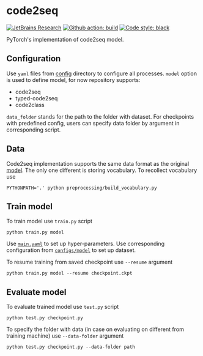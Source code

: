 # code2seq

[![JetBrains Research](https://jb.gg/badges/research.svg)](https://confluence.jetbrains.com/display/ALL/JetBrains+on+GitHub)
[![Github action: build](https://github.com/SpirinEgor/code2seq/workflows/Build/badge.svg)](https://github.com/SpirinEgor/code2seq/actions?query=workflow%3ABuild)
[![Code style: black](https://img.shields.io/badge/code%20style-black-000000.svg)](https://github.com/psf/black)


PyTorch's implementation of code2seq model.

## Configuration

Use `yaml` files from [config](./configs) directory to configure all processes.
`model` option is used to define model, for now repository supports:
- code2seq
- typed-code2seq
- code2class

`data_folder` stands for the path to the folder with dataset.
For checkpoints with predefined config, users can specify data folder by argument in corresponding script.

## Data

Code2seq implementation supports the same data format as the original [model](https://github.com/tech-srl/code2seq).
The only one different is storing vocabulary. To recollect vocabulary use
```shell
PYTHONPATH='.' python preprocessing/build_vocabulary.py
```

## Train model

To train model use `train.py` script
```shell
python train.py model
```
Use [`main.yaml`](configs/main.yaml) to set up hyper-parameters.
Use corresponding configuration from [`configs/model`](configs/model) to set up dataset.

To resume training from saved checkpoint use `--resume` argument
```shell
python train.py model --resume checkpoint.ckpt
```

## Evaluate model

To evaluate trained model use `test.py` script
```shell
python test.py checkpoint.py
```

To specify the folder with data (in case on evaluating on different from training machine) use `--data-folder` argument
```shell
python test.py checkpoint.py --data-folder path
```
